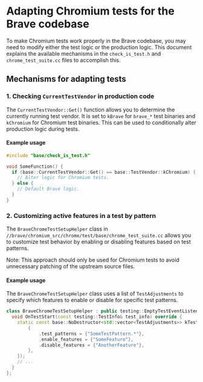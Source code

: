 # Adapting Chromium tests for the Brave codebase

To make Chromium tests work properly in the Brave codebase, you may need to
modify either the test logic or the production logic. This document explains the
available mechanisms in the `check_is_test.h` and `chrome_test_suite.cc` files
to accomplish this.

## Mechanisms for adapting tests

### 1. Checking `CurrentTestVendor` in production code

The `CurrentTestVendor::Get()` function allows you to determine the currently
running test vendor. It is set to `kBrave` for `brave_*` test binaries and
`kChromium` for Chromium test binaries. This can be used to conditionally alter
production logic during tests.

#### Example usage

```cpp
#include "base/check_is_test.h"

void SomeFunction() {
  if (base::CurrentTestVendor::Get() == base::TestVendor::kChromium) {
    // Alter logic for Chromium tests.
  } else {
    // Default Brave logic.
  }
}
```

### 2. Customizing active features in a test by pattern

The `BraveChromeTestSetupHelper` class in
`//brave/chromium_src/chrome/test/base/chrome_test_suite.cc` allows you to
customize test behavior by enabling or disabling features based on test
patterns.

Note: This approach should only be used for Chromium tests to avoid unnecessary
patching of the upstream source files.

#### Example usage

The `BraveChromeTestSetupHelper` class uses a list of `TestAdjustments` to
specify which features to enable or disable for specific test patterns.

```cpp
class BraveChromeTestSetupHelper : public testing::EmptyTestEventListener {
  void OnTestStart(const testing::TestInfo& test_info) override {
    static const base::NoDestructor<std::vector<TestAdjustments>> kTestAdjustments({
        {
            .test_patterns = {"SomeTestPattern.*"},
            .enable_features = {"SomeFeature"},
            .disable_features = {"AnotherFeature"},
        },
    });
    // ...
  }
};
```
